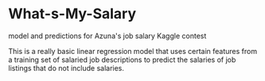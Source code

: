 What-s-My-Salary
================

model and predictions for Azuna's job salary Kaggle contest

This is a really basic linear regression model that uses certain features from a training set of salaried job descriptions to predict the salaries of job listings that do not include salaries. 
